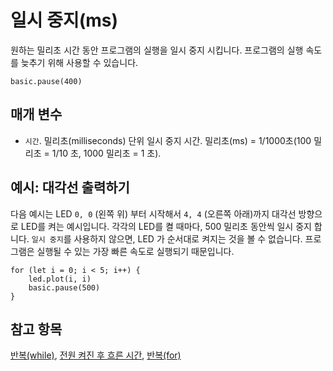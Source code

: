# 일시 중지(ms)

원하는 밀리초 시간 동안 프로그램의 실행을 일시 중지 시킵니다. 프로그램의 실행 속도를 늦추기 위해 사용할 수 있습니다.

```sig
basic.pause(400)
```

## 매개 변수

* `시간`. 밀리초(milliseconds) 단위 일시 중지 시간. 밀리초(ms) = 1/1000초(100 밀리초 = 1/10 초, 1000 밀리초 = 1 초).

## 예시: 대각선 출력하기

다음 예시는 LED `0, 0` (왼쪽 위) 부터 시작해서 `4, 4` (오른쪽 아래)까지 대각선 방향으로 LED를 켜는 예시입니다. 각각의 LED를 켤 때마다, 500 밀리초 동안씩 일시 중지 합니다. `일시 중지`를 사용하지 않으면, LED 가 순서대로 켜지는 것을 볼 수 없습니다. 프로그램은 실행될 수 있는 가장 빠른 속도로 실행되기 때문입니다.

```blocks
for (let i = 0; i < 5; i++) {
    led.plot(i, i)
    basic.pause(500)
}
```

## 참고 항목

[반복(while)](/blocks/loops/while), [전원 켜진 후 흐른 시간](/reference/input/running-time), [반복(for)](/blocks/loops/for)